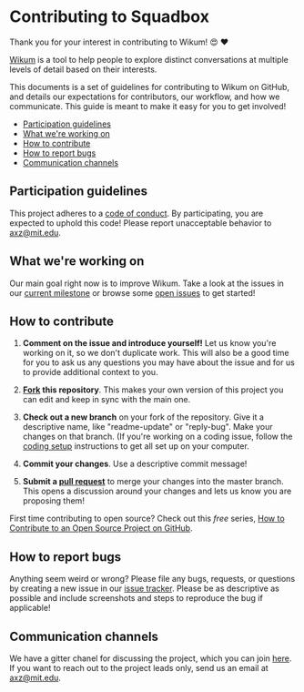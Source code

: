 # Contributing to Squadbox

Thank you for your interest in contributing to Wikum! :heart_eyes: :heart: 

[Wikum](http://wikum.csail.mit.edu/) is a tool to help people to explore distinct conversations at multiple levels of detail based on their interests.

This documents is a set of guidelines for contributing to Wikum on GitHub, and details our expectations for contributors, our workflow, and how we communicate. This guide is meant to make it easy for you to get involved!


* [Participation guidelines](#participation-guidelines)
* [What we're working on](#what-were-working-on)
* [How to contribute](#how-to-contribute)
* [How to report bugs](#how-to-report-bugs)
* [Communication channels](#communication-channels)

## Participation guidelines

This project adheres to a [code of conduct](CODE_OF_CONDUCT.md). By participating, you are expected to uphold this code! Please report unacceptable behavior to [axz@mit.edu](mailto:axz@mit.edu).

## What we're working on
Our main goal right now is to improve Wikum. Take a look at the issues in our [current milestone](https://github.com/amyxzhang/wikum/milestone/1) or browse some [open issues](https://github.com/amyxzhang/wikum/issues?utf8=%E2%9C%93&q=is%3Aopen%20is%3Aissue%20) to get started!


## How to contribute

1. **Comment on the issue and introduce yourself!** Let us know you're working on it, so we don't duplicate work. This will also be a good time for you to ask us any questions you may have about the issue and for us to provide additional context to you. 

2. **[Fork](https://help.github.com/articles/fork-a-repo/) this repository**. This makes your own version of this project you can edit and keep in sync with the main one. 

3. **Check out a new branch** on your fork of the repository. Give it a descriptive name, like "readme-update" or "reply-bug". Make your changes on that branch. (If you're working on a coding issue, follow the [coding setup](/coding_setup.md) instructions to get all set up on your computer.

4. **Commit your changes**. Use a descriptive commit message!  

5. **Submit a [pull request](https://help.github.com/articles/proposing-changes-to-a-project-with-pull-requests/)** to merge your changes into the master branch. This opens a discussion around your changes and lets us know you are proposing them! 

First time contributing to open source? Check out this *free* series, [How to Contribute to an Open Source Project on GitHub](https://egghead.io/series/how-to-contribute-to-an-open-source-project-on-github).

## How to report bugs

Anything seem weird or wrong? Please file any bugs, requests, or questions by creating a new issue in our [issue tracker](http://www.github.com/amyxzhang/wikum/issues). Please be as descriptive as possible and include screenshots and steps to reproduce the bug if applicable! 

## Communication channels

We have a gitter chanel for discussing the project, which you can join [here](https://gitter.im/haystack/wikum). If you want to reach out to the project leads only, send us an email at [axz@mit.edu](mailto:axz@mit.edu). 